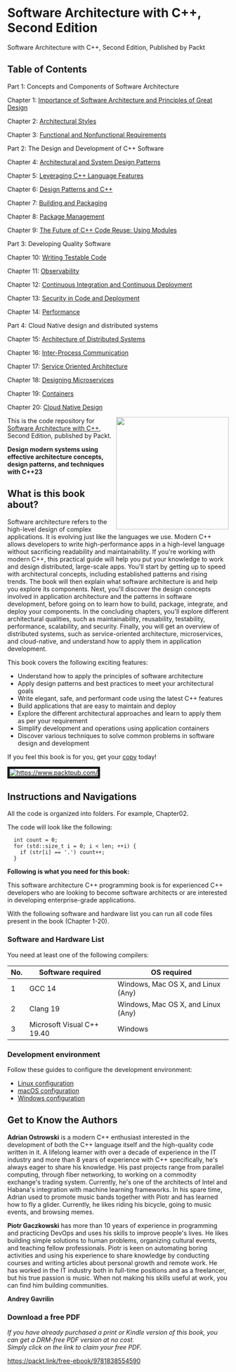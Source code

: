 # Software Architecture with C++, Second Edition

Software Architecture with C++, Second Edition, Published by Packt

## Table of Contents

Part 1: Concepts and Components of Software Architecture

Chapter 1: [Importance of Software Architecture and Principles of Great Design](Chapter01)

Chapter 2: [Architectural Styles](Chapter02)

Chapter 3: [Functional and Nonfunctional Requirements](Chapter03)

Part 2: The Design and Development of C++ Software

Chapter 4: [Architectural and System Design Patterns](Chapter04)

Chapter 5: [Leveraging C++ Language Features](Chapter05)

Chapter 6: [Design Patterns and C++](Chapter06)

Chapter 7: [Building and Packaging](Chapter07)

Chapter 8: [Package Management](Chapter08)

Chapter 9: [The Future of C++ Code Reuse: Using Modules](Chapter09)

Part 3: Developing Quality Software

Chapter 10: [Writing Testable Code](Chapter10)

Chapter 11: [Observability](Chapter11)

Chapter 12: [Continuous Integration and Continuous Deployment](Chapter12)

Chapter 13: [Security in Code and Deployment](Chapter13)

Chapter 14: [Performance](Chapter14)

Part 4: Cloud Native design and distributed systems

Chapter 15: [Architecture of Distributed Systems](Chapter15)

Chapter 16: [Inter-Process Communication](Chapter16)

Chapter 17: [Service Oriented Architecture](Chapter17)

Chapter 18: [Designing Microservices](Chapter18)

Chapter 19: [Containers](Chapter19)

Chapter 20: [Cloud Native Design](Chapter20)

<a href="https://www.packtpub.com/product/software-architecture-with-c/9781838554590"><img src="https://content.packt.com/_/image/original/B13870/cover_image.jpg" alt="" height="256px" align="right"></a>

This is the code repository for [Software Architecture with C++](https://www.packtpub.com/product/software-architecture-with-c/9781838554590), Second Edition, published by Packt.

**Design modern systems using effective architecture concepts, design patterns, and techniques with C++23**

## What is this book about?

Software architecture refers to the high-level design of complex applications. It is evolving just like the languages we use. Modern C++ allows developers to write high-performance apps in a high-level language without sacrificing readability and maintainability. If you're working with modern C++, this practical guide will help you put your knowledge to work and design distributed, large-scale apps. You'll start by getting up to speed with architectural concepts, including established patterns and rising trends. The book will then explain what software architecture is and help you explore its components. Next, you'll discover the design concepts involved in application architecture and the patterns in software development, before going on to learn how to build, package, integrate, and deploy your components. In the concluding chapters, you'll explore different architectural qualities, such as maintainability, reusability, testability, performance, scalability, and security. Finally, you will get an overview of distributed systems, such as service-oriented architecture, microservices, and cloud-native, and understand how to apply them in application development.

This book covers the following exciting features:

- Understand how to apply the principles of software architecture
- Apply design patterns and best practices to meet your architectural goals
- Write elegant, safe, and performant code using the latest C++ features
- Build applications that are easy to maintain and deploy
- Explore the different architectural approaches and learn to apply them as per your requirement
- Simplify development and operations using application containers
- Discover various techniques to solve common problems in software design and development

If you feel this book is for you, get your [copy](https://www.amazon.com/dp/1838554599) today!

<a href="https://www.packtpub.com/"><img src="https://avatars.githubusercontent.com/u/10974906?s=200&v=4" alt="https://www.packtpub.com/" border="5"/></a>

## Instructions and Navigations

All the code is organized into folders. For example, Chapter02.

The code will look like the following:

```
  int count = 0;
  for (std::size_t i = 0; i < len; ++i) {
    if (str[i] == '.') count++;
  }
```

**Following is what you need for this book:**

This software architecture C++ programming book is for experienced C++ developers who are looking to become software architects or are interested in developing enterprise-grade applications.

With the following software and hardware list you can run all code files present in the book (Chapter 1-20).

### Software and Hardware List

You need at least one of the following compilers:

| No. | Software required          | OS required                        |
| --- | -------------------------- | ---------------------------------- |
| 1   | GCC 14                     | Windows, Mac OS X, and Linux (Any) |
| 2   | Clang 19                   | Windows, Mac OS X, and Linux (Any) |
| 3   | Microsoft Visual C++ 19.40 | Windows                            |

### Development environment

Follow these guides to configure the development environment:

- [Linux configuration](./docs/devenv_linux.md)
- [macOS configuration](./docs/devenv_macos.md)
- [Windows configuration](./docs/devenv_windows.md)

## Get to Know the Authors

**Adrian Ostrowski**
is a modern C++ enthusiast interested in the development of both the C++ language itself and the high-quality code written in it. A lifelong learner with over a decade of experience in the IT industry and more than 8 years of experience with C++ specifically, he's always eager to share his knowledge. His past projects range from parallel computing, through fiber networking, to working on a commodity exchange's trading system. Currently, he's one of the architects of Intel and Habana's integration with machine learning frameworks.
In his spare time, Adrian used to promote music bands together with Piotr and has learned how to fly a glider. Currently, he likes riding his bicycle, going to music events, and browsing memes.

**Piotr Gaczkowski**
has more than 10 years of experience in programming and practicing DevOps and uses his skills to improve people's lives. He likes building simple solutions to human problems, organizing cultural events, and teaching fellow professionals. Piotr is keen on automating boring activities and using his experience to share knowledge by conducting courses and writing articles about personal growth and remote work.
He has worked in the IT industry both in full-time positions and as a freelancer, but his true passion is music. When not making his skills useful at work, you can find him building communities.

**Andrey Gavrilin**

### Download a free PDF

<i>If you have already purchased a print or Kindle version of this book, you can get a DRM-free PDF version at no cost.<br>Simply click on the link to claim your free PDF.</i>

<p> <a href="https://packt.link/free-ebook/9781838554590">https://packt.link/free-ebook/9781838554590 </a> </p>

